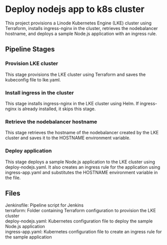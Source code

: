 # Deploy nodejs app to k8s cluster
This project provisions a Linode Kubernetes Engine (LKE) cluster using Terraform, installs ingress-nginx in the cluster, retrieves the nodebalancer hostname, and deploys a sample Node.js application with an ingress rule.

## Pipeline Stages
### Provision LKE cluster
This stage provisions the LKE cluster using Terraform and saves the kubeconfig file to lke.yaml.

### Install ingress in the cluster
This stage installs ingress-nginx in the LKE cluster using Helm. If ingress-nginx is already installed, it skips this stage.

### Retrieve the nodebalancer hostname
This stage retrieves the hostname of the nodebalancer created by the LKE cluster and saves it to the HOSTNAME environment variable.

### Deploy application
This stage deploys a sample Node.js application to the LKE cluster using deploy-nodejs.yaml. It also creates an ingress rule for the application using ingress-app.yaml and substitutes the HOSTNAME environment variable in the file.

## Files
Jenkinsfile: Pipeline script for Jenkins <br>
terraform: Folder containing Terraform configuration to provision the LKE cluster <br>
deploy-nodejs.yaml: Kubernetes configuration file to deploy the sample Node.js application <br>
ingress-app.yaml: Kubernetes configuration file to create an ingress rule for the sample application <br>
